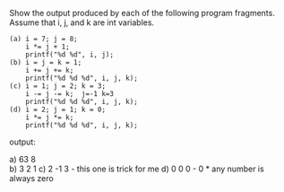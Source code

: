 Show the output produced by each of the following program fragments. Assume that i, j,
and k are int variables.  

```
(a) i = 7; j = 8;
    i *= j + 1;
    printf("%d %d", i, j);
(b) i = j = k = 1;
    i += j += k;
    printf("%d %d %d", i, j, k);
(c) i = 1; j = 2; k = 3;
    i -= j -= k;  j=-1 k=3
    printf("%d %d %d", i, j, k);
(d) i = 2; j = 1; k = 0;
    i *= j *= k;
    printf("%d %d %d", i, j, k);
```
output:  

a) 63 8  
b) 3 2 1
c) 2 -1 3 - this one is trick for me
d) 0 0 0 - 0 * any number is always zero

